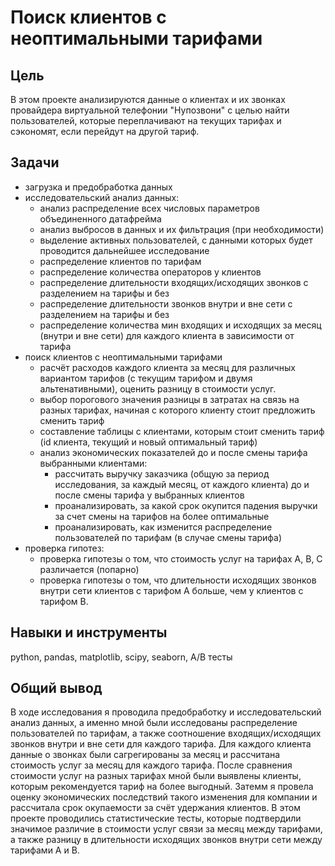 # Поиск клиентов с неоптимальными тарифами
## Цель
В этом проекте анализируются данные о клиентах и их звонках провайдера виртуальной телефонии "Нупозвони" с целью найти пользователей, которые переплачивают на текущих тарифах и сэкономят, если перейдут на другой тариф. 
## Задачи
* загрузка и предобработка данных
* исследовательский анализ данных:
  * анализ распределение всех числовых параметров объединенного датафрейма
  * анализ выбросов в данных и их фильтрация (при необходимости)
  * выделение активных пользователей, с данными которых будет проводится дальнейшее исследование
  * распределение клиентов по тарифам
  * распределение количества операторов у клиентов
  * распределение длительности входящих/исходящих звонков с разделением на тарифы и без
  * распределение длительности звонков внутри и вне сети  с разделением на тарифы и без
  * распределение количества мин входящих и исходящих за месяц (внутри и вне сети) для каждого клиента в зависимости от тарифа
* поиск клиентов с неоптимальными тарифами
  * расчёт расходов каждого клиента за месяц для различных вариантом тарифов (с текущим тарифом и двумя альтенативными), оценить разницу в стоимости услуг.
  * выбор порогового значения разницы в затратах на связь на разных тарифах, начиная с которого клиенту стоит предложить сменить тариф
  * составление таблицы с клиентами, которым стоит сменить тариф (id клиента, текущий и новый оптимальный тариф)
  * анализ экономических показателей до и после смены тарифа выбранными клиентами:
    * рассчитать выручку заказчика (общую за период исследования, за каждый месяц, от каждого клиента) до и после смены тарифа у выбранных клиентов
    * проанализировать, за какой срок окупится падения выручки за счет смены на тарифов на более оптимальные
    * проанализировать, как изменится распределение пользователей по тарифам (в случае смены тарифа) 
* проверка гипотез:
  * проверка гипотезы о том, что стоимость услуг на тарифах A, B, C  различается (попарно)
  * проверка гипотезы о том, что длительности исходящих звонков внутри сети клиентов с тарифом А больше, чем у клиентов с тарифом В.
## Навыки и инструменты
python, pandas, matplotlib, scipy, seaborn, A/B тесты
## Общий вывод
В ходе исследования я проводила предобработку и исследовательский анализ данных, а именно мной были исследованы распределение пользователей по тарифам, а также соотношение входящих/исходящих звонков внутри и вне сети для каждого тарифа. Для каждого клиента данные о звонках были сагрегированы за месяц и рассчитана стоимость услуг за месяц для каждого тарифа. После сравнения стоимости услуг на разных тарифах мной были выявлены клиенты, которым рекомендуется тариф на более выгодный. Затемм я провела оценку экономических последствий такого изменения для компании и рассчитала срок окупаемости за счёт удержания клиентов. В этом проекте проводились статистические тесты, которые подтвердили значимое различие в стоимости услуг связи за месяц между тарифами, а также разницу в длительности исходящих звонков внутри сети между тарифами А и В.
